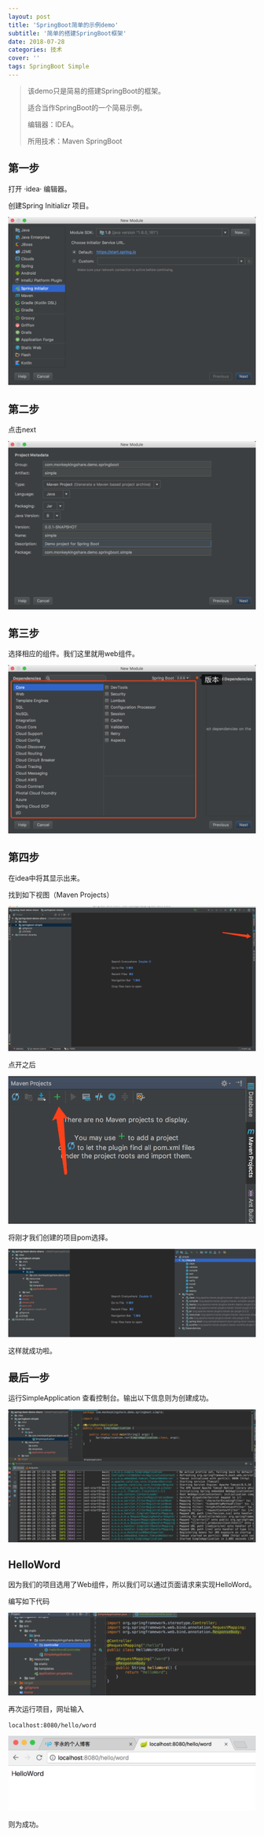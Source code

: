 ```yaml
---
layout: post
title: 'SpringBoot简单的示例demo'
subtitle: '简单的搭建SpringBoot框架'
date: 2018-07-28
categories: 技术
cover: ''
tags: SpringBoot Simple
---
```


> 该demo只是简易的搭建SpringBoot的框架。
>
> 适合当作SpringBoot的一个简易示例。
>
> 编辑器：IDEA。
>
> 所用技术：Maven SpringBoot

## 第一步

打开 ·idea· 编辑器。

创建Spring Initializr 项目。

![image-20180928165615603](https://raw.githubusercontent.com/MonkeyKing2016/spring-boot-demo-share/master/springboot-simple/src/main/resources/static/assets/img/image-20180928165615603.png)



## 第二步

点击next

![image-20180928170419290](https://raw.githubusercontent.com/MonkeyKing2016/spring-boot-demo-share/master/springboot-simple/src/main/resources/static/assets/img/image-20180928170419290.png)



## 第三步

选择相应的组件。我们这里就用web组件。

![image-20180928170614941](https://raw.githubusercontent.com/MonkeyKing2016/spring-boot-demo-share/master/springboot-simple/src/main/resources/static/assets/img/image-20180928170614941.png)



## 第四步

在idea中将其显示出来。

找到如下视图（Maven Projects）

![image-20180928170815154](https://raw.githubusercontent.com/MonkeyKing2016/spring-boot-demo-share/master/springboot-simple/src/main/resources/static/assets/img/image-20180928170815154.png)

点开之后

![image-20180928170947627](https://raw.githubusercontent.com/MonkeyKing2016/spring-boot-demo-share/master/springboot-simple/src/main/resources/static/assets/img/image-20180928170947627.png)

将刚才我们创建的项目pom选择。

![image-20180928171127474](https://raw.githubusercontent.com/MonkeyKing2016/spring-boot-demo-share/master/springboot-simple/src/main/resources/static/assets/img/image-20180928171127474.png)

这样就成功啦。

## 最后一步

运行SimpleApplication 查看控制台。输出以下信息则为创建成功。

![image-20180928171244548](https://raw.githubusercontent.com/MonkeyKing2016/spring-boot-demo-share/master/springboot-simple/src/main/resources/static/assets/img/image-20180928171244548.png)



## HelloWord

因为我们的项目选用了Web组件，所以我们可以通过页面请求来实现HelloWord。

编写如下代码

![image-20180928171847652](https://raw.githubusercontent.com/MonkeyKing2016/spring-boot-demo-share/master/springboot-simple/src/main/resources/static/assets/img/image-20180928171847652.png)

再次运行项目，网址输入 

`localhost:8080/hello/word`

![image-20180928171949044](https://raw.githubusercontent.com/MonkeyKing2016/spring-boot-demo-share/master/springboot-simple/src/main/resources/static/assets/img/image-20180928171949044.png)

则为成功。